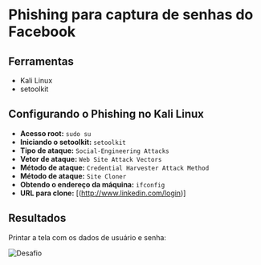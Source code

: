 # Phishing para captura de senhas do Facebook

## Ferramentas
- Kali Linux
- setoolkit

## Configurando o Phishing no Kali Linux
- **Acesso root:** `sudo su`
- **Iniciando o setoolkit:** `setoolkit`
- **Tipo de ataque:** `Social-Engineering Attacks`
- **Vetor de ataque:** `Web Site Attack Vectors`
- **Método de ataque:** `Credential Harvester Attack Method`
- **Método de ataque:** `Site Cloner`
- **Obtendo o endereço da máquina:** `ifconfig`
- **URL para clone:** [(http://www.linkedin.com/login)]

## Resultados

Printar a tela com os dados de usuário e senha:

![Desafio](https://github.com/user-attachments/assets/0bb0fd43-15cb-4e70-9741-b2de3fa17d4a)
